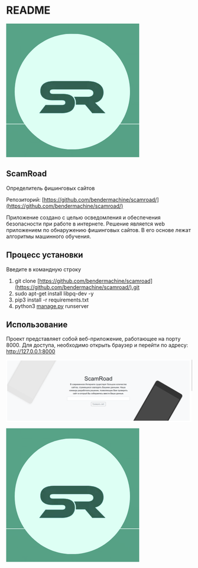 # README

![README%20637fc05af8cf40f0973a3b727571d2e8/Screenshot_2021-08-06_15_18_59.png](README%20637fc05af8cf40f0973a3b727571d2e8/Screenshot_2021-08-06_15_18_59.png)

## ScamRoad

Определитель фишинговых сайтов

Репозиторий: [https://github.com/bendermachine/scamroad/](https://github.com/bendermachine/scamroad/)

Приложение создано с целью осведомления и обеспечения безопасности при работе в интернете. Решение является web приложением по обнаружению фишинговых сайтов. В его основе лежат алгоритмы машинного обучения.

## Процесс установки

Введите в командную строку

1. git clone [https://github.com/bendermachine/scamroad](https://github.com/bendermachine/scamroad/).git
2. sudo apt-get install libpq-dev -y
3. pip3 install -r requirements.txt
4. python3 [manage.py](http://manage.py) runserver

## Использование

Проект представляет собой веб-приложение, работающее на порту 8000. Для доступа, необходимо открыть браузер и перейти по адресу: http://127.0.0.1:8000

![README%20637fc05af8cf40f0973a3b727571d2e8/___2021-08-06_18-52-25_cut-photo.ru.png](README%20637fc05af8cf40f0973a3b727571d2e8/___2021-08-06_18-52-25_cut-photo.ru.png)

![README%20637fc05af8cf40f0973a3b727571d2e8/Screenshot_2021-08-06_15_18_59%201.png](README%20637fc05af8cf40f0973a3b727571d2e8/Screenshot_2021-08-06_15_18_59%201.png)